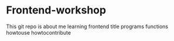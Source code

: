 # Frontend-workshop
This git repo is about me learning frontend
title
programs
functions
howtouse
howtocontribute
